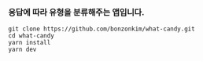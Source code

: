 ### 응답에 따라 유형을 분류해주는 앱입니다.

```
git clone https://github.com/bonzonkim/what-candy.git  
cd what-candy  
yarn install  
yarn dev
```



